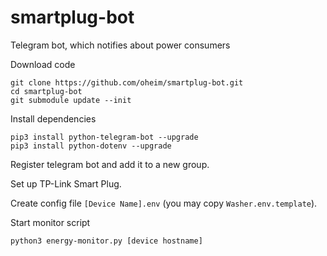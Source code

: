 # smartplug-bot
Telegram bot, which notifies about power consumers

Download code
````
git clone https://github.com/oheim/smartplug-bot.git
cd smartplug-bot
git submodule update --init
````

Install dependencies
````
pip3 install python-telegram-bot --upgrade
pip3 install python-dotenv --upgrade
````

Register telegram bot and add it to a new group.

Set up TP-Link Smart Plug.

Create config file `[Device Name].env` (you may copy `Washer.env.template`).

Start monitor script
````
python3 energy-monitor.py [device hostname]
````
